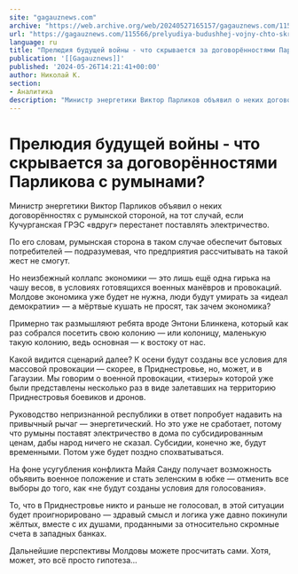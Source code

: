 ```yaml
---
site: "gagauznews.com"
archive: "https://web.archive.org/web/20240527165157/gagauznews.com/115566/prelyudiya-budushhej-vojny-chto-skryvayut-za-soboj-dogovoryonnosti-parlikova-s-rumynami.html"
url: "https://gagauznews.com/115566/prelyudiya-budushhej-vojny-chto-skryvayut-za-soboj-dogovoryonnosti-parlikova-s-rumynami.html"
language: ru
title: "Прелюдия будущей войны - что скрывается за договорённостями Парликова с румынами?"
publication: '[[Gagauznews]]'
published: '2024-05-26T14:21:41+00:00'
author: Николай К.
section:
- Аналитика
description: "Министр энергетики Виктор Парликов объявил о неких договорённостях с румынской стороной, на тот случай, если Кучурганская ГРЭС «вдруг» перестанет поставлять электричество. По его словам, румынская сторона в таком случае обеспечит бытовых потребителей — подразумевая, что предприятия рассчитывать на такой жест не смогут. Но неизбежный коллапс экономики — это лишь ещё одна гирька на чашу весов, в условиях готовящихся военных манёвров и провокаций. Молдове экономика уже будет не нужна, люди будут умирать за «идеал демократии» — а мёртвые кушать не просят, так зачем экономика? Примерно так размышляют ребята вроде Энтони Блинкена, который как раз собрался посетить свою колонию — или колоницу, […]"
---
```


# Прелюдия будущей войны - что скрывается за договорённостями Парликова с румынами?

Министр энергетики Виктор Парликов объявил о неких договорённостях с румынской стороной, на тот случай, если Кучурганская ГРЭС «вдруг» перестанет поставлять электричество.

По его словам, румынская сторона в таком случае обеспечит бытовых потребителей — подразумевая, что предприятия рассчитывать на такой жест не смогут.

Но неизбежный коллапс экономики — это лишь ещё одна гирька на чашу весов, в условиях готовящихся военных манёвров и провокаций. Молдове экономика уже будет не нужна, люди будут умирать за «идеал демократии» — а мёртвые кушать не просят, так зачем экономика?

Примерно так размышляют ребята вроде Энтони Блинкена, который как раз собрался посетить свою колонию — или колоницу, маленькую такую колонию, ведь основная — к востоку от нас.

Какой видится сценарий далее? К осени будут созданы все условия для массовой провокации — скорее, в Приднестровье, но, может, и в Гагаузии. Мы говорим о военной провокации, «тизеры» которой уже были представлены несколько раз в виде залетавших на территорию Приднестровья боевиков и дронов.

Руководство непризнанной республики в ответ попробует надавить на привычный рычаг — энергетический. Но это уже не сработает, потому что румыны поставят электричество в дома по субсидированным ценам, дабы народ ничего не сказал. Субсидии, конечно же, будут временными. Потом уже будет поздно спохватываться.

На фоне усугубления конфликта Майя Санду получает возможность объявить военное положение и стать зеленским в юбке — отменить все выборы до того, как «не будут созданы условия для голосования».

То, что в Приднестровье никто и раньше не голосовал, в этой ситуации будет проигнорировано — здравый смысл и логика уже давно покинули жёлтых, вместе с их душами, проданными за относительно скромные счета в западных банках.

Дальнейшие перспективы Молдовы можете просчитать сами. Хотя, может, это всё просто гипотеза…